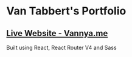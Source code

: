 # Van Tabbert's Portfolio

## [Live Website - Vannya.me](https://vannya.me)

Built using React, React Router V4 and Sass  